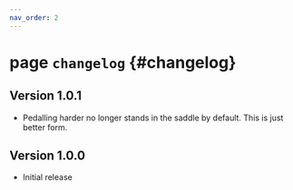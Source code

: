 ```yaml
---
nav_order: 2
---
```


# page `changelog` {#changelog}

## Version 1.0.1

* Pedalling harder no longer stands in the saddle by default. This is just better form.

## Version 1.0.0

* Initial release

